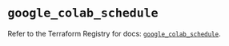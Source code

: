 # `google_colab_schedule`

Refer to the Terraform Registry for docs: [`google_colab_schedule`](https://registry.terraform.io/providers/hashicorp/google/6.50.0/docs/resources/colab_schedule).
